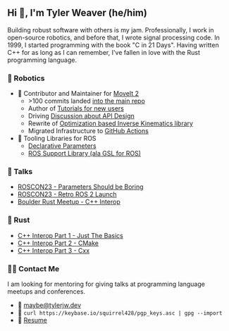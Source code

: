 ## Hi 👋, I'm Tyler Weaver (he/him)
Building robust software with others is my jam.
Professionally, I work in open-source robotics, and before that, I wrote signal processing code.
In 1999, I started programming with the book "C in 21 Days".
Having written C++ for as long as I can remember, I've fallen in love with the Rust programming language.

### 🤖 Robotics
- 🦾 Contributor and Maintainer for [MoveIt 2](https://moveit.ros.org)
  - \>100 commits landed [into the main repo](https://github.com/ros-planning/moveit2/commits?author=tylerjw)
  - Author of [Tutorials for new users](https://moveit.picknik.ai/humble/doc/tutorials/your_first_project/your_first_project.html)
  - Driving [Discussion about API Design](https://github.com/ros-planning/moveit2/discussions/1517)
  - Rewrite of [Optimization based Inverse Kinematics library](https://github.com/picknikrobotics/pick_ik)
  - Migrated Infrastructure to [GitHub Actions](http://picknik.ai/ros/moveit/devops/2021/12/14/DevOps-for-ROS-Projects-Part-2.html)
- 🧰 Tooling Libraries for ROS
  - [Declarative Parameters](https://github.com/PickNikRobotics/generate_parameter_library)
  - [ROS Support Library (ala GSL for ROS)](https://github.com/PickNikRobotics/RSL)
 
### 📢 Talks
 - [ROSCON23 - Parameters Should be Boring](https://tylerjw.dev/posts/roscon23-parameters/)
 - [ROSCON23 - Retro ROS 2 Launch](https://tylerjw.dev/posts/xml-launch/)
 - [Boulder Rust Meetup - C++ Interop](https://tylerjw.dev/posts/rust-cpp-interop/)

### 🦀 Rust
- [C++ Interop Part 1 - Just The Basics](https://tylerjw.dev/posts/rust-cpp-interop/)
- [C++ Interop Part 2 - CMake](https://tylerjw.dev/posts/rust-cmake-interop-cmake/)
- [C++ Interop Part 3 - Cxx](https://tylerjw.dev/posts/rust-cmake-interop-part-3-cxx/)

### :technologist: Contact Me
I am looking for mentoring for giving talks at programming language meetups and conferences.

- :email: <maybe@tylerjw.dev>
- :key: `curl https://keybase.io/squirrel428/pgp_keys.asc | gpg --import`
- :page_with_curl: [Resume](https://github.com/tylerjw/cv/blob/build/cv.pdf)
